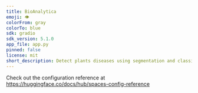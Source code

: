 ```yaml
---
title: BioAnalytica
emoji: 👁
colorFrom: gray
colorTo: blue
sdk: gradio
sdk_version: 5.1.0
app_file: app.py
pinned: false
license: mit
short_description: Detect plants diseases using segmentation and classification
---
```


Check out the configuration reference at https://huggingface.co/docs/hub/spaces-config-reference
